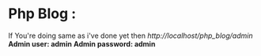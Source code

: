 # Php Blog :

If You're doing same as i've done yet then 
*http://localhost/php_blog/admin*
**Admin user: admin**
**Admin password: admin**

